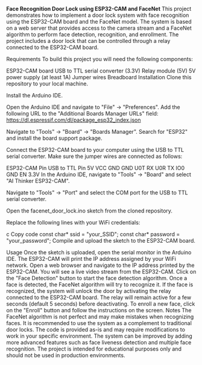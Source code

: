 <strong>Face Recognition Door Lock using ESP32-CAM and FaceNet</strong>
This project demonstrates how to implement a door lock system with face recognition using the ESP32-CAM board and the FaceNet model. The system is based on a web server that provides access to the camera stream and a FaceNet algorithm to perform face detection, recognition, and enrollment. The project includes a door lock that can be controlled through a relay connected to the ESP32-CAM board.

Requirements
To build this project you will need the following components:

ESP32-CAM board
USB to TTL serial converter (3.3V)
Relay module (5V)
5V power supply (at least 1A)
Jumper wires
Breadboard
Installation
Clone this repository to your local machine.

Install the Arduino IDE.

Open the Arduino IDE and navigate to "File" -> "Preferences". Add the following URL to the "Additional Boards Manager URLs" field: https://dl.espressif.com/dl/package_esp32_index.json

Navigate to "Tools" -> "Board" -> "Boards Manager". Search for "ESP32" and install the board support package.

Connect the ESP32-CAM board to your computer using the USB to TTL serial converter. Make sure the jumper wires are connected as follows:

ESP32-CAM Pin	USB to TTL Pin
5V	VCC
GND	GND
U0T	RX
U0R	TX
IO0	GND
EN	3.3V
In the Arduino IDE, navigate to "Tools" -> "Board" and select "AI Thinker ESP32-CAM".

Navigate to "Tools" -> "Port" and select the COM port for the USB to TTL serial converter.

Open the facenet_door_lock.ino sketch from the cloned repository.

Replace the following lines with your WiFi credentials:

c
Copy code
const char* ssid = "your_SSID";
const char* password = "your_password";
Compile and upload the sketch to the ESP32-CAM board.

Usage
Once the sketch is uploaded, open the serial monitor in the Arduino IDE. The ESP32-CAM will print the IP address assigned by your WiFi network.
Open a web browser and navigate to the IP address printed by the ESP32-CAM.
You will see a live video stream from the ESP32-CAM. Click on the "Face Detection" button to start the face detection algorithm.
Once a face is detected, the FaceNet algorithm will try to recognize it. If the face is recognized, the system will unlock the door by activating the relay connected to the ESP32-CAM board. The relay will remain active for a few seconds (default 5 seconds) before deactivating.
To enroll a new face, click on the "Enroll" button and follow the instructions on the screen.
Notes
The FaceNet algorithm is not perfect and may make mistakes when recognizing faces. It is recommended to use the system as a complement to traditional door locks.
The code is provided as-is and may require modifications to work in your specific environment.
The system can be improved by adding more advanced features such as face liveness detection and multiple face recognition.
The project is intended for educational purposes only and should not be used in production environments.
